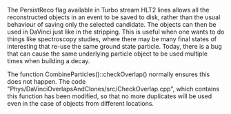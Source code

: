 The PersistReco flag available in Turbo stream HLT2 lines allows all the reconstructed objects in an event to be saved to disk, rather than the usual behaviour of saving only the selected candidate. The objects can then be used in DaVinci just like in the stripping. This is useful when one wants to do things like spectroscopy studies, where there may be many final states of interesting that re-use the same ground state particle. Today, there is a bug that can cause the same underlying particle object to be used multiple times when building a decay.


The function CombineParticles()::checkOverlap() normally ensures this does not happen. The code "Phys/DaVinciOverlapsAndClones/src/CheckOverlap.cpp", which contains this function has been modified, so that no more duplicates will be used even in the case of objects from different locations.

